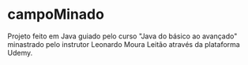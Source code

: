 # campoMinado
Projeto feito em Java guiado pelo curso "Java do básico ao avançado" minastrado pelo instrutor Leonardo Moura Leitão através da plataforma Udemy. 
